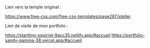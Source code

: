 Lien vers la temple original :

https://www.free-css.com/free-css-templates/page287/steller

Lien de visite de mon portfolio :


https://startling-squirrel-9acc35.netlify.app/#accueil
https://portfolio-sandy-gamma-38.vercel.app/#accueil
